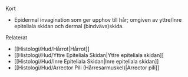 Kort
- Epidermal invagination som ger upphov till hår; omgiven av yttre/inre epiteliala skidan och dermal (bindvävs)skida.

Relaterat
- [[Histologi/Hud/Hårrot|Hårrot]]
- [[Histologi/Hud/Yttre Epiteliala Skidan|Yttre epiteliala skidan]]
- [[Histologi/Hud/Inre Epiteliala Skidan|Inre epiteliala skidan]]
- [[Histologi/Hud/Arrector Pili (Hårresarmuskel)|Arrector pili]]

